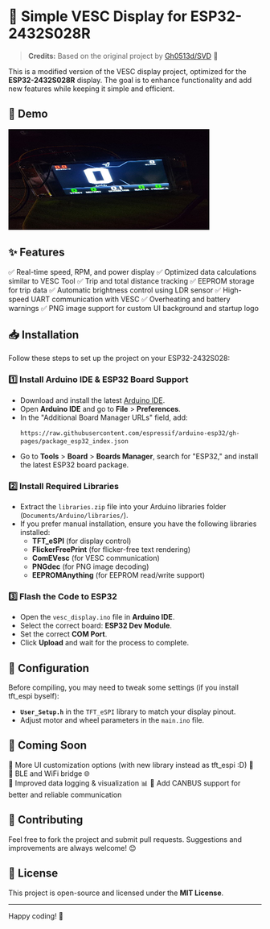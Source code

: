 # 🚀 Simple VESC Display for ESP32-2432S028R

> **Credits:** Based on the original project by [Gh0513d/SVD](https://github.com/Gh0513d/SVD) 🔗

This is a modified version of the VESC display project, optimized for the **ESP32-2432S028R** display. The goal is to enhance functionality and add new features while keeping it simple and efficient.

## 🎨 Demo

<img src="./imgs/demo.jpg" alt="Demo Image" width="400" height="200">

## ✨ Features

✅ Real-time speed, RPM, and power display
✅ Optimized data calculations similar to VESC Tool
✅ Trip and total distance tracking
✅ EEPROM storage for trip data
✅ Automatic brightness control using LDR sensor
✅ High-speed UART communication with VESC
✅ Overheating and battery warnings
✅ PNG image support for custom UI background and startup logo

## 📥 Installation

Follow these steps to set up the project on your ESP32-2432S028:

### 1️⃣ Install Arduino IDE & ESP32 Board Support
- Download and install the latest [Arduino IDE](https://www.arduino.cc/en/software).
- Open **Arduino IDE** and go to **File** > **Preferences**.
- In the "Additional Board Manager URLs" field, add:
  ```
  https://raw.githubusercontent.com/espressif/arduino-esp32/gh-pages/package_esp32_index.json
  ```
- Go to **Tools** > **Board** > **Boards Manager**, search for "ESP32," and install the latest ESP32 board package.

### 2️⃣ Install Required Libraries
- Extract the `libraries.zip` file into your Arduino libraries folder (`Documents/Arduino/libraries/`).
- If you prefer manual installation, ensure you have the following libraries installed:
  - **TFT_eSPI** (for display control)
  - **FlickerFreePrint** (for flicker-free text rendering)
  - **ComEVesc** (for VESC communication)
  - **PNGdec** (for PNG image decoding)
  - **EEPROMAnything** (for EEPROM read/write support)

### 3️⃣ Flash the Code to ESP32
- Open the `vesc_display.ino` file in **Arduino IDE**.
- Select the correct board: **ESP32 Dev Module**.
- Set the correct **COM Port**.
- Click **Upload** and wait for the process to complete.

## 🔧 Configuration

Before compiling, you may need to tweak some settings (if you install tft_espi byself):
- **`User_Setup.h`** in the `TFT_eSPI` library to match your display pinout.
- Adjust motor and wheel parameters in the `main.ino` file.

## 🚀 Coming Soon

🔹 More UI customization options (with new library instead as tft_espi :D) 🎨  
🔹 BLE and WiFi bridge 🌐  
🔹 Improved data logging & visualization 📊
🔹 Add CANBUS support for better and reliable communication

## 🤝 Contributing

Feel free to fork the project and submit pull requests. Suggestions and improvements are always welcome! 😊

## 📜 License

This project is open-source and licensed under the **MIT License**.

---

Happy coding! 🚀
